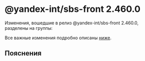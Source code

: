 # @yandex-int/sbs-front 2.460.0

<!-- ЧЕЛОВЕЧЕСКОЕ ВСТУПЛЕНИЕ -->

Изменения, вошедшие в релиз @yandex-int/sbs-front 2.460.0, разделены на группы:

Все важные изменения подробно описаны [ниже](#Пояснения).

## Пояснения

